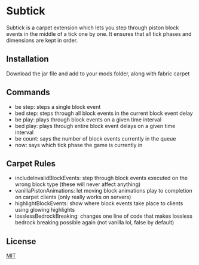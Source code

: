 # Subtick

Subtick is a carpet extension which lets you step through piston block events in the middle of a tick one by one. It ensures that all tick phases and dimensions are kept in order.

## Installation

Download the jar file and add to your mods folder, along with fabric carpet

## Commands
* be step: steps a single block event
* bed step: steps through all block events in the current block event delay
* be play: plays through block events on a given time interval
* bed play: plays through entire block event delays on a given time interval
* be count: says the number of block events currently in the queue
* now: says which tick phase the game is currently in

## Carpet Rules
* includeInvalidBlockEvents: step through block events executed on the wrong block type (these will never affect anything)
* vanillaPistonAnimations: let moving block animations play to completion on carpet clients (only really works on servers)
* highlightBlockEvents: show where block events take place to clients using glowing highlights
* losslessBedrockBreaking: changes one line of code that makes lossless bedrock breaking possible again (not vanilla lol, false by default)

## License
[MIT](https://choosealicense.com/licenses/mit/)
